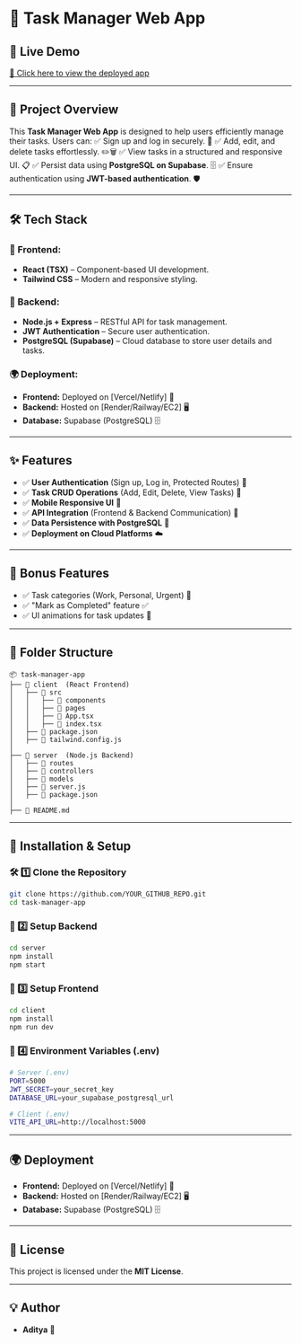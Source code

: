 # 🌟 Task Manager Web App

## 🚀 Live Demo
[🔗 Click here to view the deployed app](https://bezt-labs-task.vercel.app/)

---

## 📌 Project Overview
This **Task Manager Web App** is designed to help users efficiently manage their tasks. Users can:
✅ Sign up and log in securely. 🔐
✅ Add, edit, and delete tasks effortlessly. ✏️🗑️
✅ View tasks in a structured and responsive UI. 📋
✅ Persist data using **PostgreSQL on Supabase**. 🗄️
✅ Ensure authentication using **JWT-based authentication**. 🛡️

---

## 🛠️ Tech Stack
### 🎨 Frontend:
- **React (TSX)** – Component-based UI development.
- **Tailwind CSS** – Modern and responsive styling.

### 🔧 Backend:
- **Node.js + Express** – RESTful API for task management.
- **JWT Authentication** – Secure user authentication.
- **PostgreSQL (Supabase)** – Cloud database to store user details and tasks.

### 🌍 Deployment:
- **Frontend:** Deployed on [Vercel/Netlify] 🚀
- **Backend:** Hosted on [Render/Railway/EC2] 🖥️
- **Database:** Supabase (PostgreSQL) 🗄️

---

## ✨ Features
- ✅ **User Authentication** (Sign up, Log in, Protected Routes) 🔐
- ✅ **Task CRUD Operations** (Add, Edit, Delete, View Tasks) 📝
- ✅ **Mobile Responsive UI** 📱
- ✅ **API Integration** (Frontend & Backend Communication) 🔗
- ✅ **Data Persistence with PostgreSQL** 💾
- ✅ **Deployment on Cloud Platforms** ☁️

---

## 🎯 Bonus Features
- ✅ Task categories (Work, Personal, Urgent) 📌
- ✅ "Mark as Completed" feature ✅
- ✅ UI animations for task updates 🎨

---

## 📂 Folder Structure
```
📦 task-manager-app
├── 📂 client  (React Frontend)
│   ├── 📂 src
│   │   ├── 📂 components
│   │   ├── 📂 pages
│   │   ├── 📜 App.tsx
│   │   ├── 📜 index.tsx
│   ├── 📜 package.json
│   ├── 📜 tailwind.config.js
│
├── 📂 server  (Node.js Backend)
│   ├── 📂 routes
│   ├── 📂 controllers
│   ├── 📂 models
│   ├── 📜 server.js
│   ├── 📜 package.json
│
├── 📜 README.md
```

---

## 🚀 Installation & Setup
### 🛠️ 1️⃣ Clone the Repository
```sh
git clone https://github.com/YOUR_GITHUB_REPO.git
cd task-manager-app
```

### 🔧 2️⃣ Setup Backend
```sh
cd server
npm install
npm start
```

### 🎨 3️⃣ Setup Frontend
```sh
cd client
npm install
npm run dev
```

### 🔑 4️⃣ Environment Variables (.env)
```sh
# Server (.env)
PORT=5000
JWT_SECRET=your_secret_key
DATABASE_URL=your_supabase_postgresql_url

# Client (.env)
VITE_API_URL=http://localhost:5000
```

---

## 🌍 Deployment
- **Frontend:** Deployed on [Vercel/Netlify] 🚀
- **Backend:** Hosted on [Render/Railway/EC2] 🖥️
- **Database:** Supabase (PostgreSQL) 🗄️

---

## 📜 License
This project is licensed under the **MIT License**.

---

## 💡 Author
- **Aditya** 🚀

